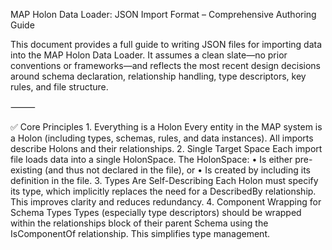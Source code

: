 MAP Holon Data Loader: JSON Import Format – Comprehensive Authoring Guide

This document provides a full guide to writing JSON files for importing data into the MAP Holon Data Loader. It assumes a clean slate—no prior conventions or frameworks—and reflects the most recent design decisions around schema declaration, relationship handling, type descriptors, key rules, and file structure.

⸻

✅ Core Principles
	1.	Everything is a Holon
Every entity in the MAP system is a Holon (including types, schemas, rules, and data instances). All imports describe Holons and their relationships.
	2.	Single Target Space
Each import file loads data into a single HolonSpace. The HolonSpace:
	•	Is either pre-existing (and thus not declared in the file), or
	•	Is created by including its definition in the file.
	3.	Types Are Self-Describing
Each Holon must specify its type, which implicitly replaces the need for a DescribedBy relationship. This improves clarity and reduces redundancy.
	4.	Component Wrapping for Schema Types
Types (especially type descriptors) should be wrapped within the relationships block of their parent Schema using the IsComponentOf relationship. This simplifies type management.
